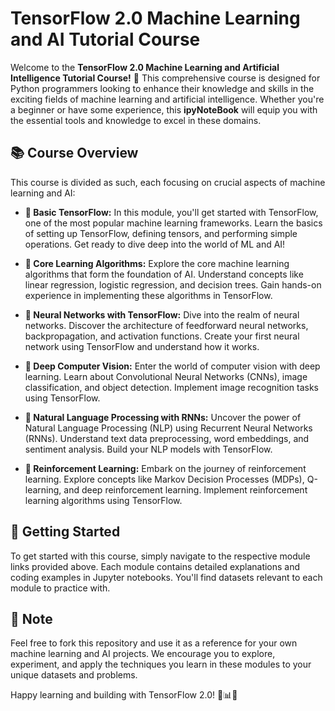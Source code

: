 # **TensorFlow 2.0 Machine Learning and AI Tutorial Course**

Welcome to the **TensorFlow 2.0 Machine Learning and Artificial Intelligence Tutorial Course!** 🚀 This comprehensive course is designed for Python programmers looking to enhance their knowledge and skills in the exciting fields of machine learning and artificial intelligence. Whether you're a beginner or have some experience, this **ipyNoteBook** will equip you with the essential tools and knowledge to excel in these domains.

## **📚 Course Overview**

This course is divided as such, each focusing on crucial aspects of machine learning and AI:

- **📕 Basic TensorFlow:** In this module, you'll get started with TensorFlow, one of the most popular machine learning frameworks. Learn the basics of setting up TensorFlow, defining tensors, and performing simple operations. Get ready to dive deep into the world of ML and AI!

- **📗 Core Learning Algorithms:** Explore the core machine learning algorithms that form the foundation of AI. Understand concepts like linear regression, logistic regression, and decision trees. Gain hands-on experience in implementing these algorithms in TensorFlow.

- **📘 Neural Networks with TensorFlow:** Dive into the realm of neural networks. Discover the architecture of feedforward neural networks, backpropagation, and activation functions. Create your first neural network using TensorFlow and understand how it works.

- **📙 Deep Computer Vision:** Enter the world of computer vision with deep learning. Learn about Convolutional Neural Networks (CNNs), image classification, and object detection. Implement image recognition tasks using TensorFlow.

- **📔 Natural Language Processing with RNNs:** Uncover the power of Natural Language Processing (NLP) using Recurrent Neural Networks (RNNs). Understand text data preprocessing, word embeddings, and sentiment analysis. Build your NLP models with TensorFlow.

- **📒 Reinforcement Learning:** Embark on the journey of reinforcement learning. Explore concepts like Markov Decision Processes (MDPs), Q-learning, and deep reinforcement learning. Implement reinforcement learning algorithms using TensorFlow.

## **🚀 Getting Started**

To get started with this course, simply navigate to the respective module links provided above. Each module contains detailed explanations and coding examples in Jupyter notebooks. You'll find datasets relevant to each module to practice with.

## **📝 Note**

Feel free to fork this repository and use it as a reference for your own machine learning and AI projects. We encourage you to explore, experiment, and apply the techniques you learn in these modules to your unique datasets and problems.

Happy learning and building with TensorFlow 2.0! 🤖📊📖
